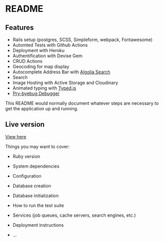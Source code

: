 # README

## Features
* Rails setup (postgres, SCSS, Simpleform, webpack, Fontawesome)
* Automted Tests with Github Actions
* Deployment with Heroku
* Authentification with Devise Gem
* CRUD Actions
* Geocoding for map display
* Autocomplete Address Bar with [Algolia Search](https://community.algolia.com/places/)
* Search
* Image Hosting with Active Storage and Cloudinary
* Animated typing with [Typed.js](https://mattboldt.com/demos/typed-js/)
* [Pry-byebug Debugger](https://github.com/deivid-rodriguez/pry-byebug)

This README would normally document whatever steps are necessary to get the
application up and running.


## Live version
[View here](https://git.heroku.com/cocktails-kangaroo.git)

Things you may want to cover:

* Ruby version

* System dependencies

* Configuration

* Database creation

* Database initialization

* How to run the test suite

* Services (job queues, cache servers, search engines, etc.)

* Deployment instructions

* ...
